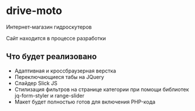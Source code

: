 # drive-moto
Интернет-магазин гидроскутеров

Сайт находится в процессе разработки  

## Что будет реализовано  
+ Адаптивная и кроссбраузерная верстка
+ Переключающиеся табы на JQuery
+ Слайдер Slick JS
+ Стилизация фильтров на странице категории при помощи библиотек
    jq-form-styler и range-slider
+ Макет будет полностью готов для включения PHP-кода
